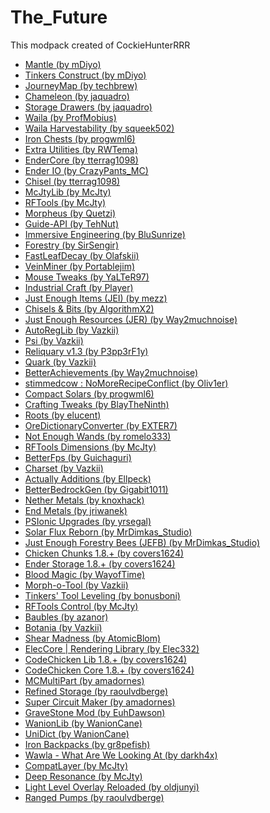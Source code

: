 # The_Future
This modpack created of CockieHunterRRR

<ul>
<li><a href="https://minecraft.curseforge.com/mc-mods/74924">Mantle (by mDiyo)</a></li>
<li><a href="https://minecraft.curseforge.com/mc-mods/74072">Tinkers Construct (by mDiyo)</a></li>
<li><a href="https://minecraft.curseforge.com/mc-mods/32274">JourneyMap (by techbrew)</a></li>
<li><a href="https://minecraft.curseforge.com/mc-mods/230497">Chameleon (by jaquadro)</a></li>
<li><a href="https://minecraft.curseforge.com/mc-mods/223852">Storage Drawers (by jaquadro)</a></li>
<li><a href="https://minecraft.curseforge.com/mc-mods/73488">Waila (by ProfMobius)</a></li>
<li><a href="https://minecraft.curseforge.com/mc-mods/79287">Waila Harvestability (by squeek502)</a></li>
<li><a href="https://minecraft.curseforge.com/mc-mods/228756">Iron Chests (by progwml6)</a></li>
<li><a href="https://minecraft.curseforge.com/mc-mods/225561">Extra Utilities (by RWTema)</a></li>
<li><a href="https://minecraft.curseforge.com/mc-mods/231868">EnderCore (by tterrag1098)</a></li>
<li><a href="https://minecraft.curseforge.com/mc-mods/64578">Ender IO (by CrazyPants_MC)</a></li>
<li><a href="https://minecraft.curseforge.com/mc-mods/235279">Chisel (by tterrag1098)</a></li>
<li><a href="https://minecraft.curseforge.com/mc-mods/233105">McJtyLib (by McJty)</a></li>
<li><a href="https://minecraft.curseforge.com/mc-mods/224641">RFTools (by McJty)</a></li>
<li><a href="https://minecraft.curseforge.com/mc-mods/69118">Morpheus (by Quetzi)</a></li>
<li><a href="https://minecraft.curseforge.com/mc-mods/228832">Guide-API (by TehNut)</a></li>
<li><a href="https://minecraft.curseforge.com/mc-mods/231951">Immersive Engineering (by BluSunrize)</a></li>
<li><a href="https://minecraft.curseforge.com/mc-mods/59751">Forestry (by SirSengir)</a></li>
<li><a href="https://minecraft.curseforge.com/mc-mods/230976">FastLeafDecay (by Olafskii)</a></li>
<li><a href="https://minecraft.curseforge.com/mc-mods/67133">VeinMiner (by Portablejim)</a></li>
<li><a href="https://minecraft.curseforge.com/mc-mods/60089">Mouse Tweaks (by YaLTeR97)</a></li>
<li><a href="https://minecraft.curseforge.com/mc-mods/242638">Industrial Craft (by Player)</a></li>
<li><a href="https://minecraft.curseforge.com/mc-mods/238222">Just Enough Items (JEI) (by mezz)</a></li>
<li><a href="https://minecraft.curseforge.com/mc-mods/231095">Chisels & Bits (by AlgorithmX2)</a></li>
<li><a href="https://minecraft.curseforge.com/mc-mods/240630">Just Enough Resources (JER) (by Way2muchnoise)</a></li>
<li><a href="https://minecraft.curseforge.com/mc-mods/250363">AutoRegLib (by Vazkii)</a></li>
<li><a href="https://minecraft.curseforge.com/mc-mods/241665">Psi (by Vazkii)</a></li>
<li><a href="https://minecraft.curseforge.com/mc-mods/241319">Reliquary v1.3 (by P3pp3rF1y)</a></li>
<li><a href="https://minecraft.curseforge.com/mc-mods/243121">Quark (by Vazkii)</a></li>
<li><a href="https://minecraft.curseforge.com/mc-mods/235716">BetterAchievements (by Way2muchnoise)</a></li>
<li><a href="https://minecraft.curseforge.com/mc-mods/238123">stimmedcow : NoMoreRecipeConflict (by Oliv1er)</a></li>
<li><a href="https://minecraft.curseforge.com/mc-mods/228759">Compact Solars (by progwml6)</a></li>
<li><a href="https://minecraft.curseforge.com/mc-mods/233071">Crafting Tweaks (by BlayTheNinth)</a></li>
<li><a href="https://minecraft.curseforge.com/mc-mods/246183">Roots (by elucent)</a></li>
<li><a href="https://minecraft.curseforge.com/mc-mods/227564">OreDictionaryConverter (by EXTER7)</a></li>
<li><a href="https://minecraft.curseforge.com/mc-mods/235595">Not Enough Wands (by romelo333)</a></li>
<li><a href="https://minecraft.curseforge.com/mc-mods/240950">RFTools Dimensions (by McJty)</a></li>
<li><a href="https://minecraft.curseforge.com/mc-mods/229876">BetterFps (by Guichaguri)</a></li>
<li><a href="https://minecraft.curseforge.com/mc-mods/246634">Charset (by Vazkii)</a></li>
<li><a href="https://minecraft.curseforge.com/mc-mods/228404">Actually Additions (by Ellpeck)</a></li>
<li><a href="https://minecraft.curseforge.com/mc-mods/223275">BetterBedrockGen (by Gigabit1011)</a></li>
<li><a href="https://minecraft.curseforge.com/mc-mods/243277">Nether Metals (by knoxhack)</a></li>
<li><a href="https://minecraft.curseforge.com/mc-mods/245445">End Metals (by jriwanek)</a></li>
<li><a href="https://minecraft.curseforge.com/mc-mods/247038">PSIonic Upgrades (by yrsegal)</a></li>
<li><a href="https://minecraft.curseforge.com/mc-mods/246974">Solar Flux Reborn (by MrDimkas_Studio)</a></li>
<li><a href="https://minecraft.curseforge.com/mc-mods/247955">Just Enough Forestry Bees (JEFB) (by MrDimkas_Studio)</a></li>
<li><a href="https://minecraft.curseforge.com/mc-mods/243883">Chicken Chunks 1.8.+ (by covers1624)</a></li>
<li><a href="https://minecraft.curseforge.com/mc-mods/245174">Ender Storage 1.8.+ (by covers1624)</a></li>
<li><a href="https://minecraft.curseforge.com/mc-mods/224791">Blood Magic  (by WayofTime)</a></li>
<li><a href="https://minecraft.curseforge.com/mc-mods/245287">Morph-o-Tool (by Vazkii)</a></li>
<li><a href="https://minecraft.curseforge.com/mc-mods/250957">Tinkers' Tool Leveling (by bonusboni)</a></li>
<li><a href="https://minecraft.curseforge.com/mc-mods/250763">RFTools Control (by McJty)</a></li>
<li><a href="https://minecraft.curseforge.com/mc-mods/227083">Baubles (by azanor)</a></li>
<li><a href="https://minecraft.curseforge.com/mc-mods/225643">Botania (by Vazkii)</a></li>
<li><a href="https://minecraft.curseforge.com/mc-mods/250109">Shear Madness (by AtomicBlom)</a></li>
<li><a href="https://minecraft.curseforge.com/mc-mods/227391">ElecCore | Rendering Library (by Elec332)</a></li>
<li><a href="https://minecraft.curseforge.com/mc-mods/242818">CodeChicken Lib 1.8.+ (by covers1624)</a></li>
<li><a href="https://minecraft.curseforge.com/mc-mods/243822">CodeChicken Core 1.8.+ (by covers1624)</a></li>
<li><a href="https://minecraft.curseforge.com/mc-mods/239431">MCMultiPart (by amadornes)</a></li>
<li><a href="https://minecraft.curseforge.com/mc-mods/243076">Refined Storage (by raoulvdberge)</a></li>
<li><a href="https://minecraft.curseforge.com/mc-mods/248619">Super Circuit Maker (by amadornes)</a></li>
<li><a href="https://minecraft.curseforge.com/mc-mods/238551">GraveStone Mod (by EuhDawson)</a></li>
<li><a href="https://minecraft.curseforge.com/mc-mods/253043">WanionLib (by WanionCane)</a></li>
<li><a href="https://minecraft.curseforge.com/mc-mods/244258">UniDict (by WanionCane)</a></li>
<li><a href="https://minecraft.curseforge.com/mc-mods/227049">Iron Backpacks (by gr8pefish)</a></li>
<li><a href="https://minecraft.curseforge.com/mc-mods/224712">Wawla - What Are We Looking At (by darkh4x)</a></li>
<li><a href="https://minecraft.curseforge.com/mc-mods/253729">CompatLayer (by McJty)</a></li>
<li><a href="https://minecraft.curseforge.com/mc-mods/233398">Deep Resonance (by McJty)</a></li>
<li><a href="https://minecraft.curseforge.com/mc-mods/226670">Light Level Overlay Reloaded (by oldjunyi)</a></li>
<li><a href="https://minecraft.curseforge.com/mc-mods/247496">Ranged Pumps (by raoulvdberge)</a></li>
</ul>
